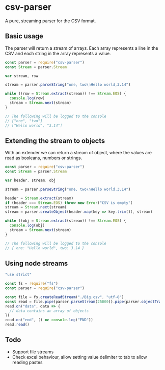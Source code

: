 # csv-parser

A pure, streaming parser for the CSV format.

## Basic usage

The parser will return a stream of arrays. Each array represents a line in the CSV and each string in the array represents a value.

```javascript
const parser = require("csv-parser")
const Stream = parser.Stream

var stream, row

stream = parser.parseString("one, two\nHello world,3.14")

while ((row = Stream.extract(stream)) !== Stream.EOS) {
  console.log(row)
  stream = Stream.next(stream)
}

// The following will be logged to the console
// ["one", "two"]
// ["Hello world", "3.14"]
```

## Extending the stream to objects

With an extender we can return a stream of object, where the values are read as booleans, numbers or strings.

```javascript
const parser = require("csv-parser")
const Stream = parser.Stream

var header, stream, obj

stream = parser.parseString("one, two\nHello world,3.14")

header = Stream.extract(stream)
if (header === Stream.EOS) throw new Error("CSV is empty")
stream = Stream.next(stream)
stream = parser.createObject(header.map(key => key.trim()), stream)

while ((obj = Stream.extract(stream)) !== Stream.EOS) {
  console.log(obj)
  stream = Stream.next(stream)
}

// The following will be logged to the console
// { one: "Hello world", two: 3.14 }
```

## Using node streams

```javascript
"use strict"

const fs = require("fs")
const parser = require("csv-parser")

const file = fs.createReadStream("./Big.csv", "utf-8")
const read = file.pipe(parser.parseStream(25000)).pipe(parser.objectTransform())
read.on("data", data => {
  // data contains an array of objects
})
read.on("end", () => console.log("END"))
read.read()
```

## Todo
- Support file streams
- Check excel behaviour, allow setting value delimiter to tab to allow reading pastes
